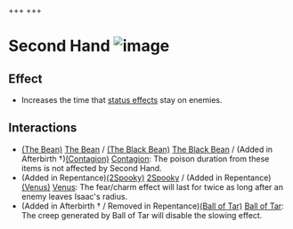 +++
+++

 # Second Hand ![image](/image/Second_Hand.png) 

Effect
--------


* Increases the time that [status effects](/wiki/Status_effect "Status effect") stay on enemies.


Interactions
--------------


* [(The Bean)](/wiki/The_Bean "The Bean") [The Bean](/wiki/The_Bean "The Bean") / [(The Black Bean)](/wiki/The_Black_Bean "The Black Bean") [The Black Bean](/wiki/The_Black_Bean "The Black Bean") / (Added in Afterbirth †)[(Contagion)](/wiki/Contagion "Contagion") [Contagion](/wiki/Contagion "Contagion"): The poison duration from these items is not affected by Second Hand.
* (Added in Repentance)[(2Spooky)](/wiki/2Spooky "2Spooky") [2Spooky](/wiki/2Spooky "2Spooky") / (Added in Repentance)[(Venus)](/wiki/Venus "Venus") [Venus](/wiki/Venus "Venus"): The fear/charm effect will last for twice as long after an enemy leaves Isaac's radius.
* (Added in Afterbirth † / Removed in Repentance)[(Ball of Tar)](/wiki/Ball_of_Tar "Ball of Tar") [Ball of Tar](/wiki/Ball_of_Tar "Ball of Tar"): The creep generated by Ball of Tar will disable the slowing effect.


